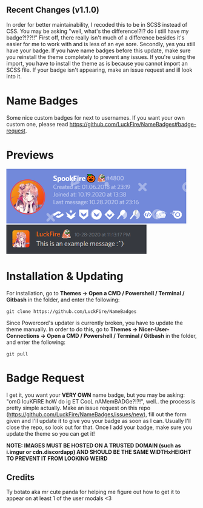 ## Recent Changes (v1.1.0)
In order for better maintainability, I recoded this to be in SCSS instead of CSS. You may be asking "well, what's the difference!?!? do i still have my badge?!??!!" First off, there really isn't much of a difference besides it's easier for me to work with and is less of an eye sore. Secondly, yes you still have your badge. If you have name badges before this update, make sure you reinstall the theme completely to prevent any issues. If you're using the import, you have to install the theme as is because you cannot import an SCSS file. If your badge isn't appearing, make an issue request and ill look into it. 

# Name Badges
Some nice custom badges for next to usernames. If you want your own custom one, please read https://github.com/LuckFire/NameBadges#badge-request.

# Previews
![Preview](./Previews/UsermodalPreview.png)
![Preview](./Previews/MessagePreview.png)

# Installation & Updating
For installation, go to **Themes -> Open a CMD / Powershell / Terminal / Gitbash** in the folder, and enter the following:
```
git clone https://github.com/LuckFire/NameBadges
```

Since Powercord's updater is currently broken, you have to update the theme manually. In order to do this, go to **Themes -> Nicer-User-Connections -> Open a CMD / Powershell / Terminal / Gitbash** in the folder, and enter the following:
```
git pull
```

# Badge Request
I get it, you want your **VERY OWN** name badge, but you may be asking: "omG lcuKFiRE hoW do ig ET CooL nAMemBADGe?!?!", well.. the process is pretty simple actually. Make an issue request on this repo (https://github.com/LuckFire/NameBadges/issues/new), fill out the form given and I'll update it to give you your badge as soon as I can. Usually I'll close the repo, so look out for that. Once I add your badge, make sure you update the theme so you can get it!

**NOTE: IMAGES MUST BE HOSTED ON A TRUSTED DOMAIN (such as i.imgur or cdn.discordapp) AND SHOULD BE THE SAME WIDTHxHEIGHT TO PREVENT IT FROM LOOKING WEIRD**

## Credits 
Ty botato aka mr cute panda for helping me figure out how to get it to appear on at least 1 of the user modals <3
